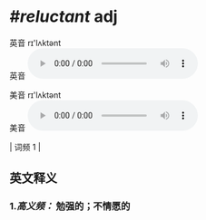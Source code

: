 # ***\#reluctant*** adj
英音 rɪ'lʌktənt  
英音
<audio src="./media/reluctant-B.aac" controls="controls"></audio>

美音 rɪ'lʌktənt  
美音
<audio src="./media/reluctant.aac" controls="controls"></audio>



| 词频 1 |  

英文释义
---
### 1.*高义频：* **勉强的；不情愿的**  


